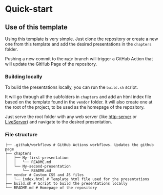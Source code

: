 # Quick-start

<!-- New subsection -->

## Use of this template

Using this template is very simple.
Just clone the repository or create a new one from this template and add the desired presentations in the `chapters` folder.

Pushing a new commit to the `main` branch will trigger a GitHub Action that will update the GitHub Page of the repository.

<!-- New subsection -->

### Building locally

To build the presentations locally, you can run the `build.sh` script.

It will go through all the subfolders in `chapters` and add an html index file based on the template found in the `vendor` folder.
It will also create one at the root of the project, to be used as the homepage of the repository.

Just serve the root folder with any web server (like [http-server](https://www.npmjs.com/package/http-server) or [LiveServer](https://marketplace.visualstudio.com/items?itemName=ritwickdey.LiveServer)) and navigate to the desired presentation.

<!-- New subsection -->

### File structure

```shell
├── .github/workflows # GitHub Actions workflows. Updates the github page
├── chapters
│   ├── My-first-presentation
│   │   └── README.md
│   └── My-second-presentation
│       └── README.md
├── vendor # Custom CSS and JS files
│   └── index.html # Template html file used for the presentations
├── build.sh # Script to build the presentations locally
└── README.md # Homepage of the repository
```
